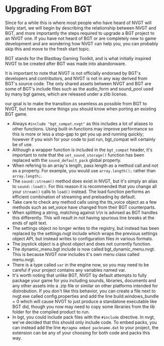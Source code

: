 # Upgrading From BGT
Since for a while this is where most people who have heard of NVGT will likely start, we will begin by describing the relationship between NVGT and BGT, and more importantly the steps required to upgrade a BGT project to an NVGT one. If you have not heard of BGT or are completely new to game development and are wondering how NVGT can help you, you can probably skip this and move to the fresh start topic.

BGT stands for the Blastbay Gaming Toolkit, and is what initially inspired NVGT to be created after BGT was made into abandonware.

It is important to note that NVGT is not officially endorsed by BGT's developers and contributors, and NVGT is not in any way derived from BGT's source code. The only shared assets between NVGT and BGT are some of BGT's include files such as the audio_form and sound_pool used by many bgt games, which are released under a zlib license.

our goal is to make the transition as seamless as possible from BGT to NVGT, but here are some things you should know when porting an existing BGT game.

* Always `#include "bgt_compat.nvgt"` as this includes a lot of aliases to other functions. Using built-in functions may improve performance so this is more or less a stop-gap to get you up and running quickly; however if you wish for your code to just run, bgt_compat will certainly be of use.
* Although a wrapper function is included in the `bgt_compat` header, it's important to note that the `set_sound_storage()` function has been replaced with the `sound_default_pack` global property.
* When refering to an array's length, pass length as a method call and not as a property. For example, you would use `array.length();` rather than `array.length;`.
* The `sound::stream()` method does exist in NVGT, but it's simply an alias to `sound::load()`. For this reason it is recommended that you change all your `stream()` calls to `load()` instead. The load function performs an  efficient combination of streaming and preloading by default.
* Take care to check any method calls using the tts_voice object as a few methods such as set_voice have changed from their BGT counterparts.
* When splitting a string, matching against \r\n is advised as BGT handles this differently. This will result in not having spurious line breaks at the ends of split text.
* The settings object no longer writes to the registry, but instead has been replaced by the settings.nvgt include which wraps the previous settings object API, but instead writes to configuration files in various formats.
* The joystick object is a ghost object and does not currently function.
* The dynamic_menu.bgt include is now called bgt_dynamic_menu.nvgt. This is because NVGT now includes it's own menu class called menu.nvgt.
* There is a type called `var` in the engine now, so you may need to be careful if your project contains any variables named var.
* It's worth noting that unlike BGT, NVGT by default attempts to fully package your game for you including sounds, libraries, documents and any other assets into a .zip file or similar on other platforms intended for distrobution. If you don't like this behavior, you can create a file next to nvgt.exe called config.properties and add the line build.windows_bundle = 0 which will cause NVGT to just produce a standalone executable like BGT did, though you now may need to copy some libraries from the lib folder for the compiled product to run.
* In bgt, you could include pack files with the `#include` directive. In nvgt, we've decided that this should only include code. To embed packs, you can instead add the line `#pragma embed packname.dat` to your project, the extension can be any of your choosing for both code and packs this way.
